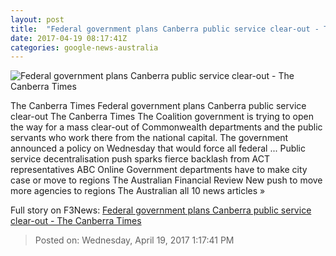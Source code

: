 ```yaml
---
layout: post
title:  "Federal government plans Canberra public service clear-out - The Canberra Times"
date: 2017-04-19 08:17:41Z
categories: google-news-australia
---
```


![Federal government plans Canberra public service clear-out - The Canberra Times](http://www.canberratimes.com.au/content/dam/images/g/v/n/w/t/q/image.related.articleLeadwide.620x349.gvnq37.png/1492592467324.jpg)

The Canberra Times Federal government plans Canberra public service clear-out The Canberra Times The Coalition government is trying to open the way for a mass clear-out of Commonwealth departments and the public servants who work there from the national capital. The government announced a policy on Wednesday that would force all federal ... Public service decentralisation push sparks fierce backlash from ACT representatives ABC Online Government departments have to make city case or move to regions The Australian Financial Review New push to move more agencies to regions The Australian all 10 news articles »


Full story on F3News: [Federal government plans Canberra public service clear-out - The Canberra Times](http://www.f3nws.com/n/vDHDrG)

> Posted on: Wednesday, April 19, 2017 1:17:41 PM
